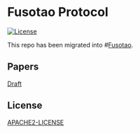 # Fusotao Protocol 

[![License](https://img.shields.io/badge/License-Apache%202.0-orange.svg)](#LICENSE)

This repo has been migrated into #[Fusotao](https://github.com/uinb/fusotao).

## Papers
[Draft](https://github.com/uinb/papers)

## License

[APACHE2-LICENSE](LICENSE)
